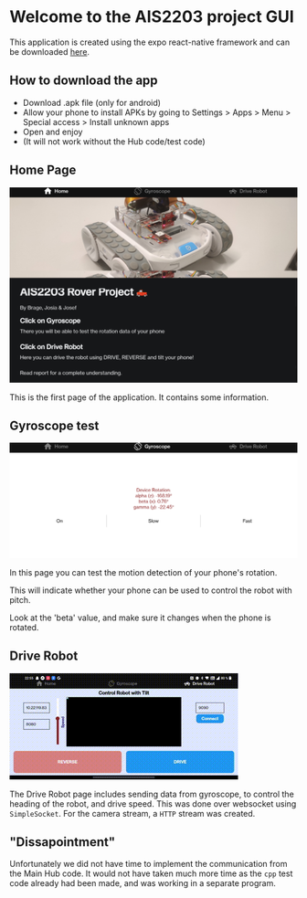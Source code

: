 # Welcome to the AIS2203 project GUI

This application is created using the expo react-native framework and can be downloaded [here](https://expo.dev/artifacts/eas/d26KMkwMFvd5dsDfmyyRBx.apk).

## How to download the app

- Download .apk file (only for android)
- Allow your phone to install APKs by going to Settings > Apps > Menu > Special access > Install unknown apps
- Open and enjoy
- (It will not work without the Hub code/test code)

## Home Page

![Alt text](./assets/images/home_page.jpg)

This is the first page of the application. It contains some information.


## Gyroscope test

![Alt text](./assets/images/gyro_test_page.jpg)

In this page you can test the motion detection of your phone's rotation.

This will indicate whether your phone can be used to control the robot with pitch.

Look at the 'beta' value, and make sure it changes when the phone is rotated.

## Drive Robot

![Alt text](./assets/images/control_with_tilt.gif)

The Drive Robot page includes sending data from gyroscope, to control the heading of the robot, and drive speed. This was done over websocket using ``SimpleSocket``.
For the camera stream, a ``HTTP`` stream was created.

## "Dissapointment"

Unfortunately we did not have time to implement the communication from the Main Hub code. It would not have taken much more time as the ``cpp`` test code already had been made, and was working in a separate program.

